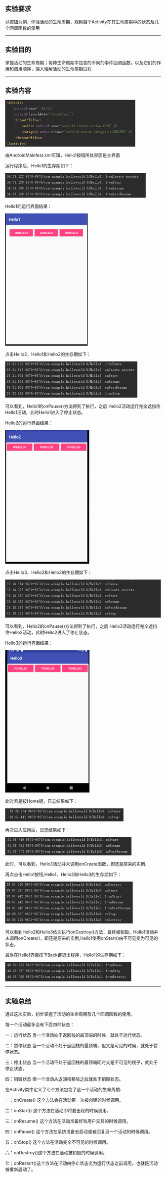 ## 实验要求

以按钮为例，体验活动的生命周期，观察每个Activity在其生命周期中的状态及几个回调函数的使用

------

## 实验目的

掌握活动的生命周期；每种生命周期中包含的不同的事件回调函数，以及它们的作用和调用顺序，深入理解活动的生命周期过程

------

## 实验内容

![Image](https://github.com/Small-Windmill/2018118118_Android/raw/master/ActivityTestOne/%E4%BD%9C%E4%B8%9A2%E6%88%AA%E5%9B%BE/1.png)

由AndroidMainfest.xml可知，Hello1按钮所处界面是主界面

运行程序后，Hello1的生存期如下：

![Image](https://github.com/Small-Windmill/2018118118_Android/raw/master/ActivityTestOne/%E4%BD%9C%E4%B8%9A2%E6%88%AA%E5%9B%BE/2.png)

Hello1的运行界面结果：

![Image](https://github.com/Small-Windmill/2018118118_Android/raw/master/ActivityTestOne/%E4%BD%9C%E4%B8%9A2%E6%88%AA%E5%9B%BE/3.png)

点击Hello2，Hello1和Hello2的生存期如下：

![Image](https://github.com/Small-Windmill/2018118118_Android/raw/master/ActivityTestOne/%E4%BD%9C%E4%B8%9A2%E6%88%AA%E5%9B%BE/4.png)

可以看到，Hello1的onPause()方法得到了执行，之后 Hello2活动运行完全遮挡住Hello1活动，此时Hello1进入了停止状态。

Hello2的运行界面结果：

![Image](https://github.com/Small-Windmill/2018118118_Android/raw/master/ActivityTestOne/%E4%BD%9C%E4%B8%9A2%E6%88%AA%E5%9B%BE/5.png)

点击Hello3，Hello2和Hello3的生存期如下：

![Image](https://github.com/Small-Windmill/2018118118_Android/raw/master/ActivityTestOne/%E4%BD%9C%E4%B8%9A2%E6%88%AA%E5%9B%BE/6.png)

可以看到，Hello2的onPause()方法得到了执行，之后 Hello3活动运行完全遮挡住Hello2活动，此时Hello2进入了停止状态。

Hello3的运行界面结果：

![Image](https://github.com/Small-Windmill/2018118118_Android/raw/master/ActivityTestOne/%E4%BD%9C%E4%B8%9A2%E6%88%AA%E5%9B%BE/7.png)

此时若是按Home键，日志结果如下：

![Image](https://github.com/Small-Windmill/2018118118_Android/raw/master/ActivityTestOne/%E4%BD%9C%E4%B8%9A2%E6%88%AA%E5%9B%BE/8.png)

再次进入应用后，日志结果如下：

![Image](https://github.com/Small-Windmill/2018118118_Android/raw/master/ActivityTestOne/%E4%BD%9C%E4%B8%9A2%E6%88%AA%E5%9B%BE/9.png)

此时，可以看到，Hello3活动并未调用onCreate函数，即还是原来的实例.

再次点击Hello1按钮,Hello1、Hello2和Hello3的生存期如下：

![Image](https://github.com/Small-Windmill/2018118118_Android/raw/master/ActivityTestOne/%E4%BD%9C%E4%B8%9A2%E6%88%AA%E5%9B%BE/10.png)

可以看到Hello2和Hello3依次执行onDestroy()方法，最终被销毁。Hello1活动并未调用onCreate()，即还是原来的实例,Hello1使用onStart()由不可见变为可见的状态。

 

最后在Hello1界面按下Back键退出程序，Hello1的生存期如下：

![Image](https://github.com/Small-Windmill/2018118118_Android/raw/master/ActivityTestOne/%E4%BD%9C%E4%B8%9A2%E6%88%AA%E5%9B%BE/11.png)

------

## 实验总结

通过这次实验，初步掌握了活动的生命周期及几个回调函数的使用。

每一个活动最多会有下面四种状态：

   一：运行状态  当一个活动处于返回栈的最顶端的时候，就处于运行状态。

   二：暂停状态  当一个活动不处于返回栈的最顶端，但又是可见的时候，就处于暂停状态。

   三：停止状态  当一个活动不处于返回栈的最顶端同时又是不可见的视乎，就处于停止状态。

   四：销毁状态  但一个活动从返回栈移除之后就处于销毁状态。

在Activity类中定义了七个方法包含了这一个活动的生命周期:

   一：onCreate() 这个方法会在活动第一次被创建的时候调用。

   二：onStart()  这个方法在活动即将要出现的时候调用。

   三：onResume() 这个方法在活动准备好和用户交互的时候调用。

   四：onPause()  这个方法在系统准备去启动或者回复另一个活动的时候调用。

   五：onStop()  这个方法在活动完全不可见的时候调用。

   六：onDestroy()这个方法在活动被销毁的时候调用。

   七：onRestart()这个方法在活动由停止状态变为运行状态之前调用，也就是活动被重新启动了。



